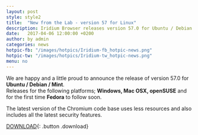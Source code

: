 ```yaml
---
layout: post
style: style2
title:  "New from the Lab - version 57 for Linux"
description: Iridium Browser releases version 57.0 for Ubuntu / Debian / Mint.
date:   2017-04-06 12:00:00 +0200
author:	by admin
categories: news
hotpic-fb: "/images/hotpics/Iridium-fb_hotpic-news.png"
hotpic-tw: "/images/hotpics/Iridium-tw_hotpic-news.png"
menu: no
---
```


We are happy and a little proud to announce the release of version 57.0 for **Ubuntu / Debian / Mint**.     
Releases for the following platforms; **Windows, Mac OSX, openSUSE** and for the first time **Fedora** to follow soon.     
<!--break-->

The latest version of the Chromium code base uses less resources and also includes all the latest security features.     
      
[DOWNLOAD](/downloads/linux.html "Download v57 for Linux"){: .button .download}     
